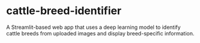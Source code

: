 # cattle-breed-identifier
A Streamlit-based web app that uses a deep learning model to identify cattle breeds from uploaded images and display breed-specific information.

